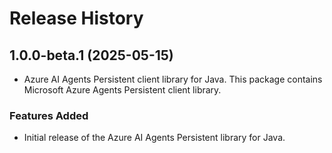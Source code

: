 # Release History

## 1.0.0-beta.1 (2025-05-15)

- Azure AI Agents Persistent client library for Java. This package contains Microsoft Azure Agents Persistent client library.

### Features Added

- Initial release of the Azure AI Agents Persistent library for Java.
